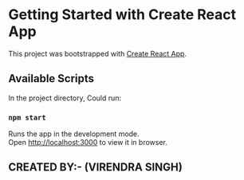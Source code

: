 # Getting Started with Create React App

This project was bootstrapped with [Create React App](https://github.com/facebook/create-react-app).

## Available Scripts

In the project directory, Could run:

### `npm start`

Runs the app in the development mode.\
Open [http://localhost:3000](http://localhost:3000) to view it in browser.

## CREATED BY:-  (VIRENDRA SINGH)
